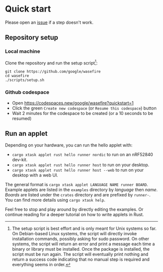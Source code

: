 # Quick start

Please open an [issue](https://github.com/google/wasefire/issues/new) if a step
doesn't work.

## Repository setup

### Local machine

Clone the repository and run the setup script[^1]:

```shell
git clone https://github.com/google/wasefire
cd wasefire
./scripts/setup.sh
```

### Github codespace

- Open <https://codespaces.new/google/wasefire?quickstart=1>
- Click the green `Create new codespace` (or `Resume this codespace`) button
- Wait 2 minutes for the codespace to be created (or a 10 seconds to be resumed)

## Run an applet

Depending on your hardware, you can run the hello applet with:

- `cargo xtask applet rust hello runner nordic` to run on an nRF52840 dev-kit.
- `cargo xtask applet rust hello runner host` to run on your desktop.
- `cargo xtask applet rust hello runner host --web` to run on your desktop with
  a web UI.

The general format is `cargo xtask applet LANGUAGE NAME runner BOARD`. Example
applets are listed in the `examples` directory by _language_ then _name_.
_Boards_ are listed under the `crates` directory and are prefixed by `runner-`.
You can find more details using `cargo xtask help`.

Feel free to stop and play around by directly editing the examples. Or continue
reading for a deeper tutorial on how to write applets in Rust.

[^1]: The setup script is best effort and is only meant for Unix systems so far.
    On Debian-based Linux systems, the script will directly invoke installation
    commands, possibly asking for sudo password. On other systems, the script
    will return an error and print a message each time a binary or library must
    be installed. Once the package is installed, the script must be run again.
    The script will eventually print nothing and return a success code
    indicating that no manual step is required and everything seems in order.
